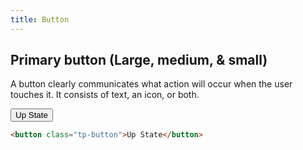 ```yaml
---
title: Button
---
```


## Primary button (Large, medium, & small)

A button clearly communicates what action will occur when the user touches it. It consists of text, an icon, or both.

<div class="example">
<button class="tp-button">Up State</button>
</div>

```html
<button class="tp-button">Up State</button>
```
